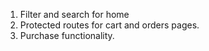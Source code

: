 1. Filter and search for home
2. Protected routes for cart and orders pages.
3. Purchase functionality.
